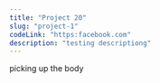 ```yaml
---
title: "Project 20"
slug: "project-1"
codeLink: "https:facebook.com"
description: "testing descriptiong"
---
```


picking up the body